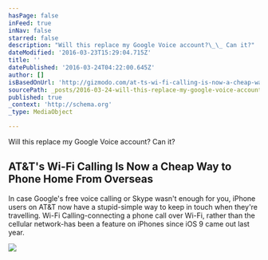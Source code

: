 ```yaml
---
hasPage: false
inFeed: true
inNav: false
starred: false
description: "Will this replace my Google Voice account?\_\_ Can it?"
dateModified: '2016-03-23T15:29:04.715Z'
title: ''
datePublished: '2016-03-24T04:22:00.645Z'
author: []
isBasedOnUrl: 'http://gizmodo.com/at-ts-wi-fi-calling-is-now-a-cheap-way-to-phone-home-fr-1766561924'
sourcePath: _posts/2016-03-24-will-this-replace-my-google-voice-account-can-it.md
published: true
_context: 'http://schema.org'
_type: MediaObject

---
```

Will this replace my Google Voice account?   Can it?

<article style=""><h1>AT&amp;T's Wi-Fi Calling Is Now a Cheap Way to Phone Home From Overseas</h1><p>In case Google's free voice calling or Skype wasn't enough for you, iPhone users on AT&amp;T now have a stupid-simple way to keep in touch when they're travelling. Wi-Fi Calling-connecting a phone call over Wi-Fi, rather than the cellular network-has been a feature on iPhones since iOS 9 came out last year.</p><img src="http://i.kinja-img.com/gawker-media/image/upload/s--Wfyj0Lif--/ffl8v8qdeiros0q3rkjm.jpg" /></article>